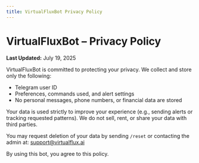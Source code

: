 ```yaml
---
title: VirtualFluxBot Privacy Policy
---
```

# VirtualFluxBot – Privacy Policy

**Last Updated:** July 19, 2025

VirtualFluxBot is committed to protecting your privacy. We collect and store only the following:

- Telegram user ID
- Preferences, commands used, and alert settings
- No personal messages, phone numbers, or financial data are stored

Your data is used strictly to improve your experience (e.g., sending alerts or tracking requested patterns). We do not sell, rent, or share your data with third parties.

You may request deletion of your data by sending `/reset` or contacting the admin at: [support@virtualflux.ai](mailto:support@virtualflux.ai)

By using this bot, you agree to this policy.
